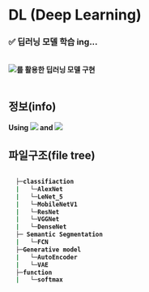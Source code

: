 # DL (Deep Learning)
### ✅ 딥러닝 모델 학습 ing...
<br>
<b><img src="https://img.shields.io/badge/PyTorch-EE4C2C?style=flat-square&logo=PyTorch&logoColor=white"/>를 활용한 딥러닝 모델 구현
<br><br>

<h2>정보(info)</h2>
<div>Using <img src="https://img.shields.io/badge/Python-black?style=flat-square&logo=Python&logoColor=#3776AB"> and <img src="https://img.shields.io/badge/PyTorch-EE4C2C?style=flat-square&logo=PyTorch&logoColor=white"/>

<h2>파일구조(file tree)</h2>

```bash

  ├─classifiaction
  |   └─AlexNet
  |   └─LeNet_5
  |   └─MobileNetV1
  |   └─ResNet
  |   └─VGGNet
  |   └─DenseNet
  ├─ Semantic Segmentation
  |   └─FCN
  ├─Generative model
  |   └─AutoEncoder
  |   └─VAE
  ├─function
  |   └─softmax
  

``` 



